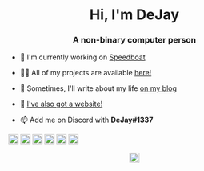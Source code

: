 <h1 align="center">Hi, I'm DeJay</h1>
<h3 align="center">A non-binary computer person</h3>

- 🔭 I'm currently working on [Speedboat](https://github.com/sethbots/speedboat)

- 👨‍💻 All of my projects are available [here!](https://github.com/dejaydev)

- 📝 Sometimes, I'll write about my life [on my blog](https://blog.dejay.dev)

- 📝 [I've also got a website!](https://dejay.dev)

- 📫 Add me on Discord with **DeJay#1337**

<p align="left"><img src="https://devicons.github.io/devicon/devicon.git/icons/java/java-original-wordmark.svg" alt="java" width="20" height="20"/> <img src="https://devicons.github.io/devicon/devicon.git/icons/javascript/javascript-original.svg" alt="javascript" width="20" height="20"/> <img src="https://devicons.github.io/devicon/devicon.git/icons/nodejs/nodejs-original-wordmark.svg" alt="nodejs" width="20" height="20"/> <img src="https://devicons.github.io/devicon/devicon.git/icons/python/python-original-wordmark.svg" alt="python" width="20" height="20"/> <img src="https://cdn.jsdelivr.net/npm/simple-icons@3.1.0/icons/flutter.svg" alt="flutter" width="20" height="20"/> <img src="https://cdn.jsdelivr.net/npm/simple-icons@3.1.0/icons/dart.svg" alt="dart" width="20" height="20"/></p><p align="center">
<a href="https://twitter.com/dejaydev" target="blank"><img align="center" src="https://cdn.jsdelivr.net/npm/simple-icons@3.0.1/icons/twitter.svg" alt="dejaydev" height="20" width="20" /></a>
</p>
